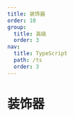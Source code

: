 ```yaml
---
title: 装饰器
order: 10
group:
  title: 高级
  order: 3
nav:
  title: TypeScript
  path: /ts
  order: 3
---
```


# 装饰器